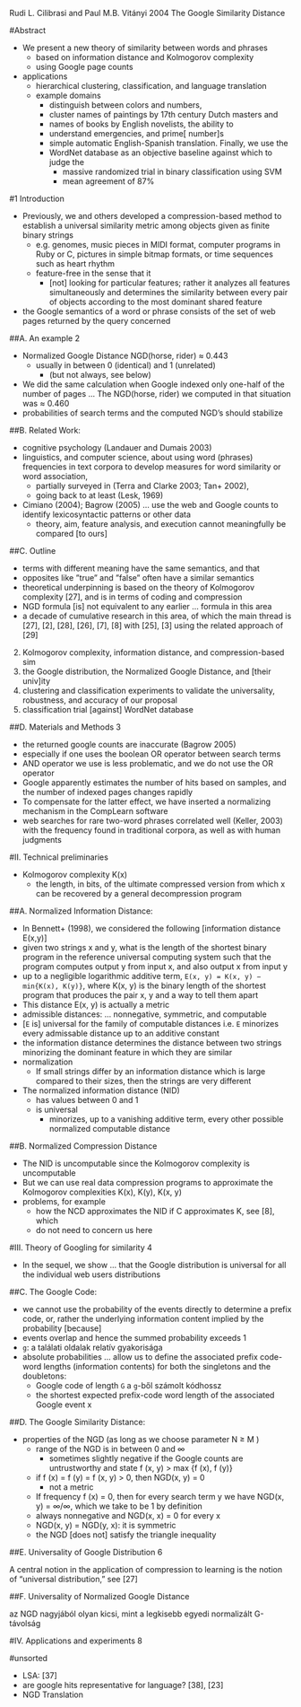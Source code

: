 Rudi L. Cilibrasi and Paul M.B. Vitányi
2004
The Google Similarity Distance

#Abstract

* We present a new theory of similarity between words and phrases
  * based on information distance and Kolmogorov complexity
  * using Google page counts
* applications
  * hierarchical clustering, classification, and language translation
  * example domains
    * distinguish between colors and numbers,
    * cluster names of paintings by 17th century Dutch masters and
    * names of books by English novelists, the ability to
    * understand emergencies, and prime[ number]s
    * simple automatic English-Spanish translation. Finally, we use the
    * WordNet database as an objective baseline against which to judge the
      * massive randomized trial in binary classification using SVM
      * mean agreement of 87%

#1 Introduction

* Previously, we and others developed a compression-based method to establish a
  universal similarity metric among objects given as finite binary strings
  * e.g. genomes, music pieces in MIDI format, computer programs in Ruby or C,
    pictures in simple bitmap formats, or time sequences such as heart rhythm
  * feature-free in the sense that it
    * [not] looking for particular features; rather it
      analyzes all features simultaneously and
      determines the similarity between every pair of objects
      according to the most dominant shared feature
* the Google semantics of a word or phrase consists of
  the set of web pages returned by the query concerned

##A. An example 2

* Normalized Google Distance NGD(horse, rider) ≈ 0.443
  * usually  in between 0 (identical) and 1 (unrelated)
    * (but not always, see below)
* We did the same calculation when Google indexed only one-half of the number
  of pages ... The NGD(horse, rider) we computed in that situation was ≈ 0.460
* probabilities of search terms and the computed NGD’s should stabilize

##B. Related Work:

* cognitive psychology (Landauer and Dumais 2003)
* linguistics, and computer science, about using word (phrases) frequencies in
  text corpora to develop measures for word similarity or word association,
  * partially surveyed in (Terra and Clarke 2003; Tan+ 2002),
  * going back to at least (Lesk, 1969)
* Cimiano (2004); Bagrow (2005) ...  use the web and Google counts to identify
  lexicosyntactic patterns or other data
  * theory, aim, feature analysis, and execution 
    cannot meaningfully be compared [to ours]

##C. Outline

* terms with different meaning have the same semantics, and that
* opposites like ”true” and ”false” often have a similar semantics
* theoretical underpinning is based on the theory of Kolmogorov complexity
  [27], and is in terms of coding and compression
* NGD formula [is] not equivalent to any earlier ...  formula in this area
* a decade of cumulative research in this area, of which the main thread is
  [27], [2], [28], [26], [7], [8]
  with [25], [3] using the related approach of [29]
2. Kolmogorov complexity, information distance, and compression-based sim
3. the Google distribution, the Normalized Google Distance, and [their univ]ity
4. clustering and classification experiments to
  validate the universality, robustness, and accuracy of our proposal
5.  classification trial [against] WordNet database

##D. Materials and Methods 3

* the returned google counts are inaccurate (Bagrow 2005)
* especially if one uses the boolean OR operator between search terms
* AND operator we use is less problematic, and we do not use the OR operator
* Google apparently estimates the number of hits based on samples, and 
  the number of indexed pages changes rapidly
* To compensate for the latter effect, we have inserted a 
  normalizing mechanism in the CompLearn software
* web searches for rare two-word phrases correlated well (Keller, 2003) with
  the frequency found in traditional corpora, as well as with human judgments

#II. Technical preliminaries

* Kolmogorov complexity K(x) 
  * the length, in bits, of the ultimate compressed version 
    from which x can be recovered by a general decompression program

##A. Normalized Information Distance:

* In Bennett+ (1998), we considered the following [information distance E(x,y)]
* given two strings x and y, what is the length of the shortest binary
  program in the reference universal computing system such that the program
  computes output y from input x, and also output x from input y
* up to a negligible logarithmic additive term,
  `E(x, y) = K(x, y) − min{K(x), K(y)}`,
  where K(x, y) is the binary length of the shortest program that produces
  the pair x, y and a way to tell them apart
* This distance E(x, y) is actually a metric
* admissible distances: ... nonnegative, symmetric, and computable
* [`E` is] universal for the family of computable distances
  i.e. `E` minorizes every admissable distance up to an additive constant
* the information distance determines the distance between two strings
  minorizing the dominant feature in which they are similar
* normalization
  * If small strings differ by an information distance which is large compared
    to their sizes, then the strings are very different
* The normalized information distance (NID)
  * has values between 0 and 1
  * is universal
    * minorizes, up to a vanishing additive term,
      every other possible normalized computable distance

##B. Normalized Compression Distance

* The NID is uncomputable since the Kolmogorov complexity is uncomputable
* But we can use real data compression programs to approximate the Kolmogorov
  complexities K(x), K(y), K(x, y)
* problems, for example
  * how the NCD approximates the NID if C approximates K, see [8], which
  * do not need to concern us here

#III. Theory of Googling for similarity 4

* In the sequel, we show ... that the Google distribution is
  universal for all the individual web users distributions

##C. The Google Code:

* we cannot use the probability of the events directly to determine a prefix
  code, or, rather the underlying information content implied by the
  probability [because]
* events overlap and hence the summed probability exceeds 1
* `g`: a találati oldalak relatív gyakorisága
* absolute probabilities ... allow us to define the associated prefix code-word
  lengths (information contents) for both the singletons and the doubletons:
  * Google code of length `G` a `g`-ből számolt kódhossz
  * the shortest expected prefix-code word length 
    of the associated Google event x

##D. The Google Similarity Distance:

* properties of the NGD (as long as we choose parameter N ≥ M )
  * range of the NGD is in between 0 and ∞
    * sometimes slightly negative if the Google counts are untrustworthy and
      state f (x, y) > max {f (x), f (y)}
  * if f (x) = f (y) = f (x, y) > 0, then NGD(x, y) = 0
    * not a metric
  * If frequency f (x) = 0, then for every search term y we have
    NGD(x, y) = ∞/∞, which we take to be 1 by definition
  * always nonnegative and NGD(x, x) = 0 for every x
  * NGD(x, y) = NGD(y, x): it is symmetric
  * the NGD [does not] satisfy the triangle inequality

##E. Universality of Google Distribution 6

A central notion in the application of compression to learning is the notion
of “universal distribution,” see [27]

##F. Universality of Normalized Google Distance

az NGD nagyjából olyan kicsi, mint a legkisebb egyedi normalizált G-távolság

#IV. Applications and experiments 8

#unsorted

* LSA: [37]
* are google hits representative for language? [38], [23]
* NGD Translation
